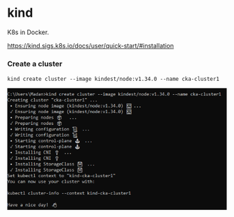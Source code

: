 # kind


K8s in Docker.

https://kind.sigs.k8s.io/docs/user/quick-start/#installation

### Create a cluster
```
kind create cluster --image kindest/node:v1.34.0 --name cka-cluster1
```

![Create kind cluster](images/create-kind-cluster.png)
